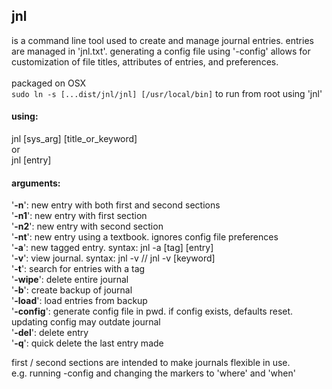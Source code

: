## jnl <br />
is a command line tool used to create and manage journal entries. entries are managed in 'jnl.txt'. generating a config file using '-config' allows for customization of file titles, attributes of entries, and preferences.<br /><br />
packaged on OSX<br />
```sudo ln -s [...dist/jnl/jnl] [/usr/local/bin]``` to run from root using 'jnl'
#### using:

jnl [sys_arg] [title_or_keyword]<br />
or<br />
jnl [entry]

#### arguments:

'**-n**': new entry with both first and second sections<br />
'**-n1**': new entry with first section<br />
'**-n2**': new entry with second section<br />
'**-nt**': new entry using a textbook. ignores config file preferences<br />
'**-a**': new tagged entry. syntax: jnl -a [tag] [entry]<br />
'**-v**': view journal. syntax: jnl -v // jnl -v [keyword]<br />
'**-t**': search for entries with a tag<br />
'**-wipe**': delete entire journal<br />
'**-b**': create backup of journal<br />
'**-load**': load entries from backup<br />
'**-config**': generate config file in pwd. if config exists, defaults reset.
updating config may outdate journal<br />
'**-del**': delete entry<br />
'**-q**': quick delete the last entry made

first / second sections are intended to make journals flexible in use.<br />
e.g. running -config and changing the markers to 'where' and 'when'